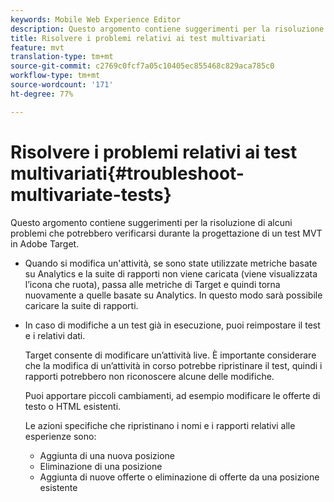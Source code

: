 ```yaml
---
keywords: Mobile Web Experience Editor
description: Questo argomento contiene suggerimenti per la risoluzione di alcuni problemi che potrebbero verificarsi durante la progettazione di un test MVT in  Adobe Target.
title: Risolvere i problemi relativi ai test multivariati
feature: mvt
translation-type: tm+mt
source-git-commit: c2769c0fcf7a05c10405ec855468c829aca785c0
workflow-type: tm+mt
source-wordcount: '171'
ht-degree: 77%

---
```



# Risolvere i problemi relativi ai test multivariati{#troubleshoot-multivariate-tests}

Questo argomento contiene suggerimenti per la risoluzione di alcuni problemi che potrebbero verificarsi durante la progettazione di un test MVT in  Adobe Target.

* Quando si modifica un&#39;attività, se sono state utilizzate metriche basate su Analytics e la suite di rapporti non viene caricata (viene visualizzata l’icona che ruota), passa alle metriche di Target e quindi torna nuovamente a quelle basate su Analytics. In questo modo sarà possibile caricare la suite di rapporti.
* In caso di modifiche a un test già in esecuzione, puoi reimpostare il test e i relativi dati.

   Target consente di modificare un’attività live. È importante considerare che la modifica di un’attività in corso potrebbe ripristinare il test, quindi i rapporti potrebbero non riconoscere alcune delle modifiche.

   Puoi apportare piccoli cambiamenti, ad esempio modificare le offerte di testo o HTML esistenti.

   Le azioni specifiche che ripristinano i nomi e i rapporti relativi alle esperienze sono:

   * Aggiunta di una nuova posizione
   * Eliminazione di una posizione
   * Aggiunta di nuove offerte o eliminazione di offerte da una posizione esistente

